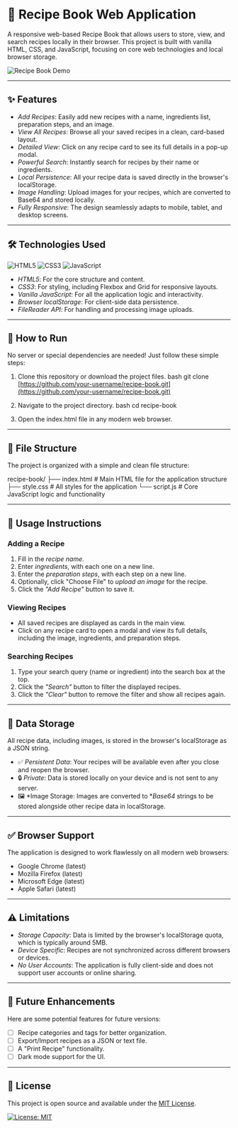 # 🍳 Recipe Book Web Application

A responsive web-based Recipe Book that allows users to store, view, and search recipes locally in their browser. This project is built with vanilla HTML, CSS, and JavaScript, focusing on core web technologies and local browser storage.

![Recipe Book Demo](https://media.giphy.com/media/v1.Y2lkPTc5MGI3NjExbm9oNG1hNTNodml5NjB2a29xNmlwa2YwYWVqdnNtb3c4ZWU3NGRqMyZlcD12MV9pbnRlcm5hbF9naWZfYnlfaWQmY3Q9Zw/L1R1tvI9dpsA3mcD3s/giphy.gif)

---

## ✨ Features

-   *Add Recipes*: Easily add new recipes with a name, ingredients list, preparation steps, and an image.
-   *View All Recipes*: Browse all your saved recipes in a clean, card-based layout.
-   *Detailed View*: Click on any recipe card to see its full details in a pop-up modal.
-   *Powerful Search*: Instantly search for recipes by their name or ingredients.
-   *Local Persistence*: All your recipe data is saved directly in the browser's localStorage.
-   *Image Handling*: Upload images for your recipes, which are converted to Base64 and stored locally.
-   *Fully Responsive*: The design seamlessly adapts to mobile, tablet, and desktop screens.

---

## 🛠 Technologies Used

![HTML5](https://img.shields.io/badge/HTML5-E34F26?style=for-the-badge&logo=html5&logoColor=white)
![CSS3](https://img.shields.io/badge/CSS3-1572B6?style=for-the-badge&logo=css3&logoColor=white)
![JavaScript](https://img.shields.io/badge/JavaScript-F7DF1E?style=for-the-badge&logo=javascript&logoColor=black)

-   *HTML5*: For the core structure and content.
-   *CSS3*: For styling, including Flexbox and Grid for responsive layouts.
-   *Vanilla JavaScript*: For all the application logic and interactivity.
-   *Browser localStorage*: For client-side data persistence.
-   *FileReader API*: For handling and processing image uploads.

---

## 🚀 How to Run

No server or special dependencies are needed! Just follow these simple steps:

1.  Clone this repository or download the project files.
    bash
    git clone [https://github.com/your-username/recipe-book.git](https://github.com/your-username/recipe-book.git)
    
2.  Navigate to the project directory.
    bash
    cd recipe-book
    
3.  Open the index.html file in any modern web browser.

---

## 📂 File Structure

The project is organized with a simple and clean file structure:

recipe-book/
├── index.html  # Main HTML file for the application structure
├── style.css   # All styles for the application
└── script.js   # Core JavaScript logic and functionality


---

## 📖 Usage Instructions

### Adding a Recipe
1.  Fill in the *recipe name*.
2.  Enter *ingredients*, with each one on a new line.
3.  Enter the *preparation steps*, with each step on a new line.
4.  Optionally, click "Choose File" to *upload an image* for the recipe.
5.  Click the *"Add Recipe"* button to save it.

### Viewing Recipes
-   All saved recipes are displayed as cards in the main view.
-   Click on any recipe card to open a modal and view its full details, including the image, ingredients, and preparation steps.

### Searching Recipes
1.  Type your search query (name or ingredient) into the search box at the top.
2.  Click the *"Search"* button to filter the displayed recipes.
3.  Click the *"Clear"* button to remove the filter and show all recipes again.

---

## 💾 Data Storage

All recipe data, including images, is stored in the browser's localStorage as a JSON string.

-   ✅ *Persistent Data*: Your recipes will be available even after you close and reopen the browser.
-   🔒 *Private*: Data is stored locally on your device and is not sent to any server.
-   🖼 *Image Storage: Images are converted to **Base64* strings to be stored alongside other recipe data in localStorage.

---

## ✅ Browser Support

The application is designed to work flawlessly on all modern web browsers:

-   Google Chrome (latest)
-   Mozilla Firefox (latest)
-   Microsoft Edge (latest)
-   Apple Safari (latest)

---

## ⚠ Limitations

-   *Storage Capacity*: Data is limited by the browser's localStorage quota, which is typically around 5MB.
-   *Device Specific*: Recipes are not synchronized across different browsers or devices.
-   *No User Accounts*: The application is fully client-side and does not support user accounts or online sharing.

---

## 🔮 Future Enhancements

Here are some potential features for future versions:

-   [ ] Recipe categories and tags for better organization.
-   [ ] Export/Import recipes as a JSON or text file.
-   [ ] A "Print Recipe" functionality.
-   [ ] Dark mode support for the UI.

---

## 📄 License

This project is open source and available under the [MIT License](LICENSE).

[![License: MIT](https://img.shields.io/badge/License-MIT-yellow.svg?style=for-the-badge)](https://opensource.org/licenses/MIT)
